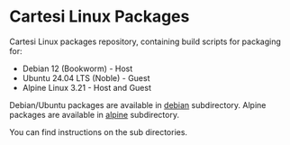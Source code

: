 # Cartesi Linux Packages

Cartesi Linux packages repository, containing build scripts for packaging for:

- Debian 12 (Bookworm) - Host
- Ubuntu 24.04 LTS (Noble) - Guest
- Alpine Linux 3.21 - Host and Guest

Debian/Ubuntu packages are available in [debian](debian) subdirectory.
Alpine packages are available in [alpine](alpine) subdirectory.

You can find instructions on the sub directories.
